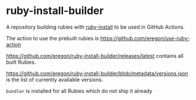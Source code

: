 # ruby-install-builder

A repository building rubies with [ruby-install](https://github.com/postmodern/ruby-install) to be used in GitHub Actions.

The action to use the prebuilt rubies is https://github.com/eregon/use-ruby-action

https://github.com/eregon/ruby-install-builder/releases/latest contains all built Rubies.

https://github.com/eregon/ruby-install-builder/blob/metadata/versions.json is the list of currently available versions.

`bundler` is installed for all Rubies which do not ship it already
